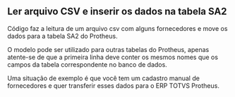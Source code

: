 ## Ler arquivo CSV e inserir os dados na tabela SA2

Código faz a leitura de um arquivo csv com alguns fornecedores e move os dados para a tabela SA2 do Protheus.

O modelo pode ser utilizado para outras tabelas do Protheus, apenas atente-se de que a primeira linha deve conter os mesmos nomes que os campos da tabela correspondente no banco de dados.

Uma situação de exemplo é que você tem um cadastro manual de fornecedores e quer transferir esses dados para o ERP TOTVS Protheus.